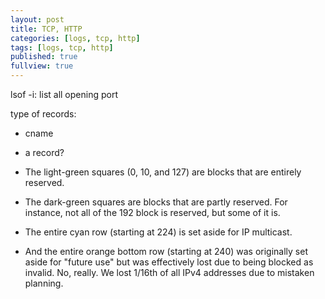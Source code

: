```yaml
---
layout: post
title: TCP, HTTP
categories: [logs, tcp, http]
tags: [logs, tcp, http]
published: true
fullview: true
---
```


lsof -i: list all opening port

type of records:

- cname
- a record?



- The light-green squares (0, 10, and 127) are blocks that are entirely reserved.
- The dark-green squares are blocks that are partly reserved. For instance, not all of the 192 block is reserved, but some of it is.
- The entire cyan row (starting at 224) is set aside for IP multicast.
- And the entire orange bottom row (starting at 240) was originally set aside for "future use" but was effectively lost due to being blocked as invalid. No, really. We lost 1/16th of all IPv4 addresses due to mistaken planning.
